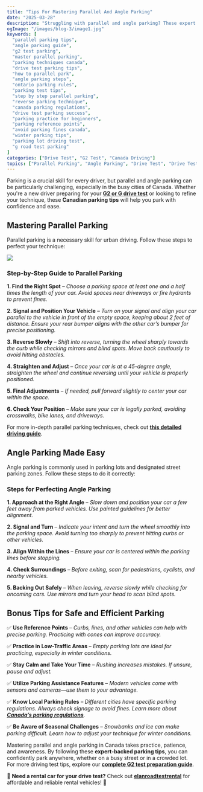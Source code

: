```yaml
---
title: "Tips For Mastering Parallel And Angle Parking"
date: "2025-03-28"
description: "Struggling with parallel and angle parking? These expert tips will help Canadian drivers master parking techniques, avoid fines, and pass their G2 and G road tests with confidence."
ogImage: "/images/blog-3/image1.jpg"
keywords: [
  "parallel parking tips", 
  "angle parking guide", 
  "g2 test parking", 
  "master parallel parking", 
  "parking techniques canada", 
  "drive test parking tips", 
  "how to parallel park", 
  "angle parking steps", 
  "ontario parking rules", 
  "parking test tips", 
  "step by step parallel parking", 
  "reverse parking technique", 
  "canada parking regulations", 
  "drive test parking success", 
  "parking practice for beginners", 
  "parking reference points", 
  "avoid parking fines canada", 
  "winter parking tips", 
  "parking lot driving test", 
  "g road test parking"
]
categories: ["Drive Test", "G2 Test", "Canada Driving"]
topics: ["Parallel Parking", "Angle Parking", "Drive Test", "Drive Test Tips and Tricks"]
---
```


Parking is a crucial skill for every driver, but parallel and angle parking can be particularly challenging, especially in the busy cities of Canada. Whether you're a new driver preparing for your **[G2 or G drive test](https://drivetest.ca/)** or looking to refine your technique, these **Canadian parking tips** will help you park with confidence and ease.

## **Mastering Parallel Parking**

Parallel parking is a necessary skill for urban driving. Follow these steps to perfect your technique:

*![](/images/blog-3/image2.png)*

### **Step-by-Step Guide to Parallel Parking**

**1. Find the Right Spot** – *Choose a parking space at least one and a half times the length of your car. Avoid spaces near driveways or fire hydrants to prevent fines.*

**2. Signal and Position Your Vehicle** – *Turn on your signal and align your car parallel to the vehicle in front of the empty space, keeping about 2 feet of distance. Ensure your rear bumper aligns with the other car’s bumper for precise positioning.*

**3. Reverse Slowly** – *Shift into reverse, turning the wheel sharply towards the curb while checking mirrors and blind spots. Move back cautiously to avoid hitting obstacles.*

**4. Straighten and Adjust** – *Once your car is at a 45-degree angle, straighten the wheel and continue reversing until your vehicle is properly positioned.*

**5. Final Adjustments** – *If needed, pull forward slightly to center your car within the space.*

**6. Check Your Position** – *Make sure your car is legally parked, avoiding crosswalks, bike lanes, and driveways.*

For more in-depth parallel parking techniques, check out **[this detailed driving guide](https://www.rateddriving.com/driving-test/parallel-parking-tips/)**.

## **Angle Parking Made Easy**

Angle parking is commonly used in parking lots and designated street parking zones. Follow these steps to do it correctly:

### **Steps for Perfecting Angle Parking**

**1. Approach at the Right Angle** – *Slow down and position your car a few feet away from parked vehicles. Use painted guidelines for better alignment.*

**2. Signal and Turn** – *Indicate your intent and turn the wheel smoothly into the parking space. Avoid turning too sharply to prevent hitting curbs or other vehicles.*

**3. Align Within the Lines** – *Ensure your car is centered within the parking lines before stopping.*

**4. Check Surroundings** – *Before exiting, scan for pedestrians, cyclists, and nearby vehicles.*

**5. Backing Out Safely** – *When leaving, reverse slowly while checking for oncoming cars. Use mirrors and turn your head to scan blind spots.*

## **Bonus Tips for Safe and Efficient Parking**

✅ **Use Reference Points** – *Curbs, lines, and other vehicles can help with precise parking. Practicing with cones can improve accuracy.*

✅ **Practice in Low-Traffic Areas** – *Empty parking lots are ideal for practicing, especially in winter conditions.*

✅ **Stay Calm and Take Your Time** – *Rushing increases mistakes. If unsure, pause and adjust.*

✅ **Utilize Parking Assistance Features** – *Modern vehicles come with sensors and cameras—use them to your advantage.*

✅ **Know Local Parking Rules** – *Different cities have specific parking regulations. Always check signage to avoid fines. Learn more about **[Canada’s parking regulations](https://www.ontario.ca/page/parking-regulations-and-restrictions)**.*

✅ **Be Aware of Seasonal Challenges** – *Snowbanks and ice can make parking difficult. Learn how to adjust your technique for winter conditions.*

Mastering parallel and angle parking in Canada takes practice, patience, and awareness. By following these **expert-backed parking tips**, you can confidently park anywhere, whether on a busy street or in a crowded lot. For more driving test tips, explore our **[complete G2 test preparation guide](https://drivetest.ca/tests/road-tests-cars/)**.

🚗 **Need a rental car for your drive test?** Check out **[elanroadtestrental](https://www.elanroadtestrental.ca/)** for affordable and reliable rental vehicles! 🚗